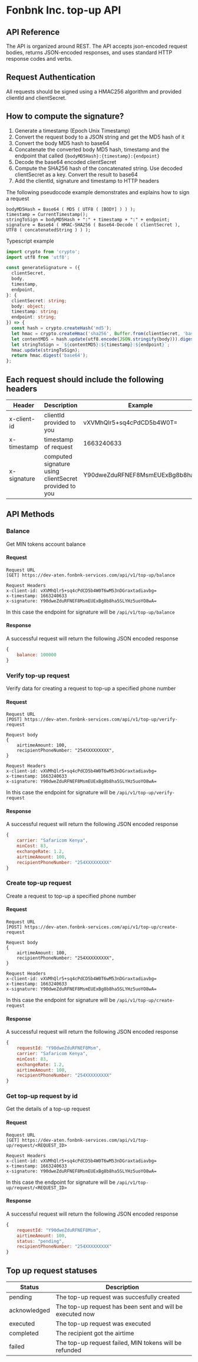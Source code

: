 # Fonbnk Inc. top-up API


## API Reference
The API is organized around REST. The API accepts json-encoded request bodies, returns JSON-encoded responses, and uses standard HTTP response codes and verbs.

## Request Authentication
All requests should be signed using a HMAC256 algorithm and provided clientId and clientSecret.

## How to compute the signature?
1. Generate a timestamp (Epoch Unix Timestamp)
2. Convert the request body to a JSON string and get the MD5 hash of it
3. Convert the body MD5 hash to base64
4. Concatenate the converted body MD5 hash, timestamp and the endpoint that called
   `{bodyMD5Hash}:{timestamp}:{endpoint}`
5. Decode the base64 encoded clientSecret
6. Compute the SHA256 hash of the concatenated string. Use decoded clientSecret as a key. Convert the result to base64
7. Add the clientId, signature and timestamp to HTTP headers

The following pseudocode example demonstrates and explains how to sign a request
```
bodyMD5Hash = Base64 ( MD5 ( UTF8 ( [BODY] ) ) );
timestamp = CurrentTimestamp();
stringToSign = bodyMD5Hash + ":" + timestamp + ":" + endpoint;
signature = Base64 ( HMAC-SHA256 ( Base64-Decode ( clientSecret ), UTF8 ( concatenatedString ) ) );
```
Typescript example
```typescript
import crypto from 'crypto';
import utf8 from 'utf8';

const generateSignature = ({
  clientSecret,
  body,
  timestamp,
  endpoint,
}: {
  clientSecret: string;
  body: object;
  timestamp: string;
  endpoint: string;
}) => {
  const hash = crypto.createHash('md5');
  let hmac = crypto.createHmac('sha256', Buffer.from(clientSecret, 'base64'));
  let contentMD5 = hash.update(utf8.encode(JSON.stringify(body))).digest('base64');
  let stringToSign = `${contentMD5}:${timestamp}:${endpoint}`;
  hmac.update(stringToSign);
  return hmac.digest('base64');
};

```
## Each request should include the following headers

Header     | Description                                           |Example
-----------|-------------------------------------------------------|-------
x-client-id| clientId provided to you                              |vXVMhQlr5+sq4cPdCD5b4W0T=
x-timestamp| timestamp of request                                  |1663240633
x-signature| computed signature using clientSecret provided to you |Y90dweZduRFNEF8MsmEUExBg8b8ha=

## API Methods

### Balance
Get MIN tokens account balance
#### Request
```
Request URL
[GET] https://dev-aten.fonbnk-services.com/api/v1/top-up/balance

Request Headers 
x-client-id: vXVMhQlr5+sq4cPdCD5b4W0T6wM53nDGraxtadiavbg= 
x-timestamp: 1663240633
x-signature: Y90dweZduRFNEF8MsmEUExBg8b8ha5SLYHz5uoYO8wA= 
```

In this case the endpoint for signature will be `/api/v1/top-up/balance`

#### Response
A successful request will return the following JSON encoded response

```javascript
{
    balance: 100000
}
```

### Verify top-up request
Verify data for creating a request to top-up a specified phone number

#### Request
```
Request URL
[POST] https://dev-aten.fonbnk-services.com/api/v1/top-up/verify-request

Request body
{
    airtimeAmount: 100,
    recipientPhoneNumber: "254XXXXXXXXX",
}

Request Headers 
x-client-id: vXVMhQlr5+sq4cPdCD5b4W0T6wM53nDGraxtadiavbg= 
x-timestamp: 1663240633
x-signature: Y90dweZduRFNEF8MsmEUExBg8b8ha5SLYHz5uoYO8wA= 
```

In this case the endpoint for signature will be `/api/v1/top-up/verify-request`

#### Response
A successful request will return the following JSON encoded response

```javascript
{
    carrier: "Safaricom Kenya",
    minCost: 83,
    exchangeRate: 1.2,
    airtimeAmount: 100,
    recipientPhoneNumber: "254XXXXXXXXX"
}
```

### Create top-up request
Create a request to top-up a specified phone number

#### Request
```
Request URL
[POST] https://dev-aten.fonbnk-services.com/api/v1/top-up/create-request

Request body
{
    airtimeAmount: 100,
    recipientPhoneNumber: "254XXXXXXXXX",
}

Request Headers 
x-client-id: vXVMhQlr5+sq4cPdCD5b4W0T6wM53nDGraxtadiavbg= 
x-timestamp: 1663240633
x-signature: Y90dweZduRFNEF8MsmEUExBg8b8ha5SLYHz5uoYO8wA= 
```

In this case the endpoint for signature will be `/api/v1/top-up/create-request`

#### Response
A successful request will return the following JSON encoded response

```javascript
{
    requestId: "Y90dweZduRFNEF8Msm",
    carrier: "Safaricom Kenya",
    minCost: 83,
    exchangeRate: 1.2,
    airtimeAmount: 100,
    recipientPhoneNumber: "254XXXXXXXXX"
}
```

### Get top-up request by id
Get the details of a top-up request

#### Request
```
Request URL
[GET] https://dev-aten.fonbnk-services.com/api/v1/top-up/request/<REQUEST_ID>

Request Headers 
x-client-id: vXVMhQlr5+sq4cPdCD5b4W0T6wM53nDGraxtadiavbg= 
x-timestamp: 1663240633
x-signature: Y90dweZduRFNEF8MsmEUExBg8b8ha5SLYHz5uoYO8wA= 
```

In this case the endpoint for signature will be `/api/v1/top-up/request/<REQUEST_ID>`

#### Response
A successful request will return the following JSON encoded response

```javascript
{
    requestId: "Y90dweZduRFNEF8Msm",
    airtimeAmount: 100,
    status: "pending",
    recipientPhoneNumber: "254XXXXXXXXX"
}
```

## Top up request statuses

Status|Description
-------|----
pending|The top-up request was succesfully created 
acknowledged|The top-up request has been sent and will be executed now
executed|The top-up request was executed
completed|The recipient got the airtime
failed|The top-up request failed, MIN tokens will be refunded
